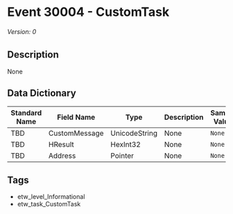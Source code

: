 # Event 30004 - CustomTask
###### Version: 0

## Description
None

## Data Dictionary
|Standard Name|Field Name|Type|Description|Sample Value|
|---|---|---|---|---|
|TBD|CustomMessage|UnicodeString|None|`None`|
|TBD|HResult|HexInt32|None|`None`|
|TBD|Address|Pointer|None|`None`|

## Tags
* etw_level_Informational
* etw_task_CustomTask